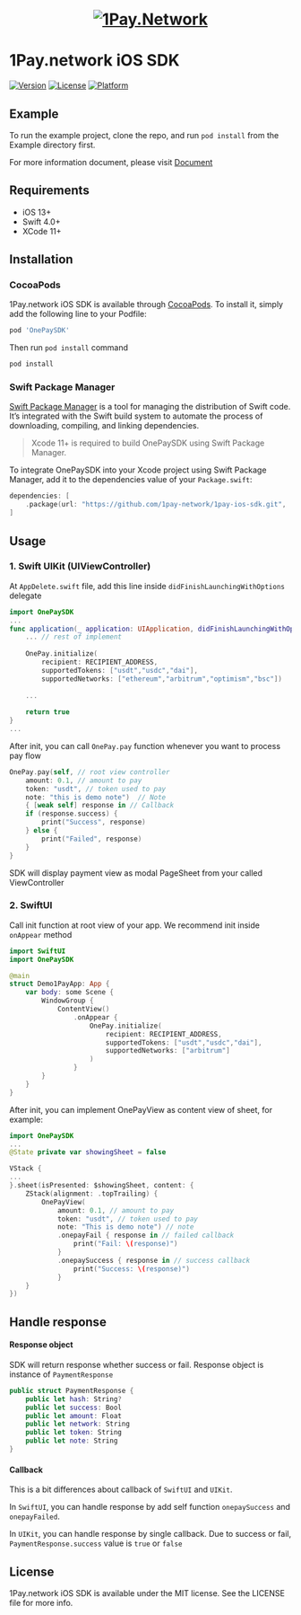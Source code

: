 <h1 align="center">
  <br>
  <a href="https://1pay.network" alt="1Pay.Network" width="200"><img src="https://1pay.network/assets/dist/imgs/logo.png" alt="1Pay.Network"></a>
  <br>
</h1>

# 1Pay.network iOS SDK

[![Version](https://img.shields.io/cocoapods/v/OnePaySDK.svg?style=flat)](https://cocoapods.org/pods/OnePaySDK)
[![License](https://img.shields.io/cocoapods/l/OnePaySDK.svg?style=flat)](https://cocoapods.org/pods/OnePaySDK)
[![Platform](https://img.shields.io/cocoapods/p/OnePaySDK.svg?style=flat)](https://cocoapods.org/pods/OnePaySDK)

## Example

To run the example project, clone the repo, and run `pod install` from the Example directory first.

For more information document, please visit [Document](https://1pay.network/documents)

## Requirements
* iOS 13+
* Swift 4.0+
* XCode 11+


## Installation

### CocoaPods
1Pay.network iOS SDK is available through [CocoaPods](https://cocoapods.org). To install
it, simply add the following line to your Podfile:

```ruby
pod 'OnePaySDK'
```

Then run `pod install` command
```ruby
pod install
```

### Swift Package Manager
[Swift Package Manager](https://swift.org/package-manager/) is a tool for managing the distribution of Swift code. It’s integrated with the Swift build system to automate the process of downloading, compiling, and linking dependencies.
> Xcode 11+ is required to build OnePaySDK using Swift Package Manager.

To integrate OnePaySDK into your Xcode project using Swift Package Manager, add it to the dependencies value of your `Package.swift`:

```swift
dependencies: [
    .package(url: "https://github.com/1pay-network/1pay-ios-sdk.git", .upToNextMajor(from: "1.0.0"))
]
```
## Usage
### 1. Swift UIKit (UIViewController)
At `AppDelete.swift` file, add this line inside `didFinishLaunchingWithOptions` delegate
```swift
import OnePaySDK
...
func application(_ application: UIApplication, didFinishLaunchingWithOptions launchOptions: [UIApplicationLaunchOptionsKey: Any]?) -> Bool {
    ... // rest of implement
    
    OnePay.initialize(
        recipient: RECIPIENT_ADDRESS,
        supportedTokens: ["usdt","usdc","dai"],
        supportedNetworks: ["ethereum","arbitrum","optimism","bsc"])
        
    ...
    
    return true
}
...
```
After init, you can call `OnePay.pay` function whenever you want to process pay flow
```swift
OnePay.pay(self, // root view controller 
    amount: 0.1, // amount to pay
    token: "usdt", // token used to pay
    note: "this is demo note")  // Note 
    { [weak self] response in // Callback
    if (response.success) {
        print("Success", response)
    } else {
        print("Failed", response)
    }
}
```
SDK will display payment view as modal PageSheet from your called ViewController
### 2. SwiftUI
Call init function at root view of your app. We recommend init inside `onAppear` method
```swift
import SwiftUI
import OnePaySDK

@main
struct Demo1PayApp: App {
    var body: some Scene {
        WindowGroup {
            ContentView()
                .onAppear {
                    OnePay.initialize(
                        recipient: RECIPIENT_ADDRESS,
                        supportedTokens: ["usdt","usdc","dai"],
                        supportedNetworks: ["arbitrum"]
                    )
                }
        }
    }
}

```

After init, you can implement OnePayView as content view of sheet, for example:
```swift
import OnePaySDK
...
@State private var showingSheet = false

VStack {
...
}.sheet(isPresented: $showingSheet, content: {
    ZStack(alignment: .topTrailing) {
        OnePayView(
            amount: 0.1, // amount to pay
            token: "usdt", // token used to pay
            note: "This is demo note") // note
            .onepayFail { response in // failed callback
                print("Fail: \(response)")
            }
            .onepaySuccess { response in // success callback
                print("Success: \(response)")
            }
    }
})
```
## Handle response

#### Response object
SDK will return response whether success or fail. Response object is instance of `PaymentResponse`
```swift
public struct PaymentResponse {
    public let hash: String?
    public let success: Bool
    public let amount: Float
    public let network: String
    public let token: String
    public let note: String
}
```

#### Callback
This is a bit differences about callback of `SwiftUI` and `UIKit`. 

In `SwiftUI`, you can handle response by add self function `onepaySuccess` and `onepayFailed`.

In `UIKit`, you can handle response by single callback. Due to success or fail, `PaymentResponse.success` value is `true` or `false`

## License

1Pay.network iOS SDK is available under the MIT license. See the LICENSE file for more info.
